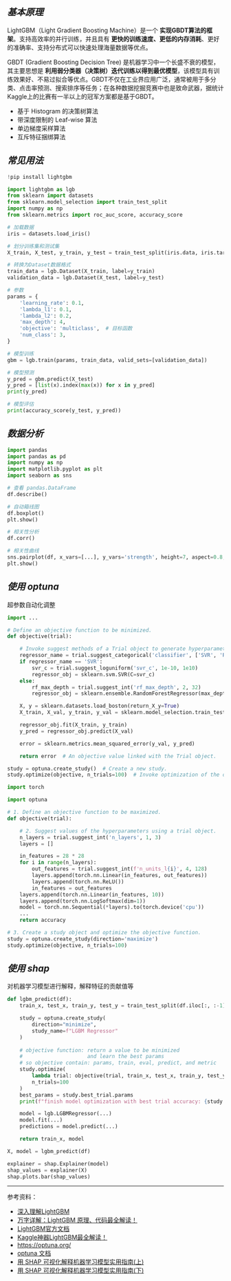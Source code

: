 
## _基本原理_

LightGBM（Light Gradient Boosting Machine）是一个 **实现GBDT算法的框架**。支持高效率的并行训练，并且具有 **更快的训练速度、更低的内存消耗**、更好的准确率、支持分布式可以快速处理海量数据等优点。


GBDT (Gradient Boosting Decision Tree) 是机器学习中一个长盛不衰的模型，其主要思想是 **利用弱分类器（决策树）迭代训练以得到最优模型**，该模型具有训练效果好、不易过拟合等优点。GBDT不仅在工业界应用广泛，通常被用于多分类、点击率预测、搜索排序等任务；在各种数据挖掘竞赛中也是致命武器，据统计Kaggle上的比赛有一半以上的冠军方案都是基于GBDT。



- 基于 Histogram 的决策树算法
- 带深度限制的 Leaf-wise 算法
- 单边梯度采样算法
- 互斥特征捆绑算法




## _常见用法_

```python
!pip install lightgbm
```

```python
import lightgbm as lgb
from sklearn import datasets
from sklearn.model_selection import train_test_split
import numpy as np
from sklearn.metrics import roc_auc_score, accuracy_score

# 加载数据
iris = datasets.load_iris()

# 划分训练集和测试集
X_train, X_test, y_train, y_test = train_test_split(iris.data, iris.target, test_size=0.3)

# 转换为Dataset数据格式
train_data = lgb.Dataset(X_train, label=y_train)
validation_data = lgb.Dataset(X_test, label=y_test)

# 参数
params = {
    'learning_rate': 0.1,
    'lambda_l1': 0.1,
    'lambda_l2': 0.2,
    'max_depth': 4,
    'objective': 'multiclass',  # 目标函数
    'num_class': 3,
}

# 模型训练
gbm = lgb.train(params, train_data, valid_sets=[validation_data])

# 模型预测
y_pred = gbm.predict(X_test)
y_pred = [list(x).index(max(x)) for x in y_pred]
print(y_pred)

# 模型评估
print(accuracy_score(y_test, y_pred))
```

## _数据分析_

```python
import pandas
import pandas as pd
import numpy as np
import matplotlib.pyplot as plt
import seaborn as sns

# 查看 pandas.DataFrame
df.describe()

# 自动箱线图
df.boxplot()
plt.show()

# 相关性分析
df.corr()

# 相关性曲线
sns.pairplot(df, x_vars=[...], y_vars='strength', height=7, aspect=0.8, kind = 'reg')
plt.show()
```



## _使用 optuna_

超参数自动化调整

```python
import ...

# Define an objective function to be minimized.
def objective(trial):

    # Invoke suggest methods of a Trial object to generate hyperparameters.
    regressor_name = trial.suggest_categorical('classifier', ['SVR', 'RandomForest'])
    if regressor_name == 'SVR':
        svr_c = trial.suggest_loguniform('svr_c', 1e-10, 1e10)
        regressor_obj = sklearn.svm.SVR(C=svr_c)
    else:
        rf_max_depth = trial.suggest_int('rf_max_depth', 2, 32)
        regressor_obj = sklearn.ensemble.RandomForestRegressor(max_depth=rf_max_depth)

    X, y = sklearn.datasets.load_boston(return_X_y=True)
    X_train, X_val, y_train, y_val = sklearn.model_selection.train_test_split(X, y, random_state=0)

    regressor_obj.fit(X_train, y_train)
    y_pred = regressor_obj.predict(X_val)

    error = sklearn.metrics.mean_squared_error(y_val, y_pred)

    return error  # An objective value linked with the Trial object.

study = optuna.create_study()  # Create a new study.
study.optimize(objective, n_trials=100)  # Invoke optimization of the objective function.
```

```python
import torch

import optuna

# 1. Define an objective function to be maximized.
def objective(trial):

    # 2. Suggest values of the hyperparameters using a trial object.
    n_layers = trial.suggest_int('n_layers', 1, 3)
    layers = []

    in_features = 28 * 28
    for i in range(n_layers):
        out_features = trial.suggest_int(f'n_units_l{i}', 4, 128)
        layers.append(torch.nn.Linear(in_features, out_features))
        layers.append(torch.nn.ReLU())
        in_features = out_features
    layers.append(torch.nn.Linear(in_features, 10))
    layers.append(torch.nn.LogSoftmax(dim=1))
    model = torch.nn.Sequential(*layers).to(torch.device('cpu'))
    ...
    return accuracy

# 3. Create a study object and optimize the objective function.
study = optuna.create_study(direction='maximize')
study.optimize(objective, n_trials=100)
```


## _使用 shap_

对机器学习模型进行解释，解释特征的贡献值等

```python
def lgbm_predict(df):
    train_x, test_x, train_y, test_y = train_test_split(df.iloc[:, :-1], df.strength, train_size = 0.8, test_size = 0.2)

    study = optuna.create_study(
        direction="minimize", 
        study_name=f"LGBM Regressor"
    )
    
    # objective function: return a value to be minimized
    #                     and learn the best params
    # so objective contain: params, train, eval, predict, and metric
    study.optimize(
        lambda trial: objective(trial, train_x, test_x, train_y, test_y), 
        n_trials=100
    )
    best_params = study.best_trial.params
    print(f"finish model optimization with best trial accuracy: {study.best_value}, best_params:{best_params}")

    model = lgb.LGBMRegressor(...)
    model.fit(...)
    predictions = model.predict(...)

    return train_x, model

X, model = lgbm_predict(df)

explainer = shap.Explainer(model)
shap_values = explainer(X)
shap.plots.bar(shap_values)
```


--------------------

参考资料：
- [深入理解LightGBM](https://zhuanlan.zhihu.com/p/99069186)
- [万字详解：LightGBM 原理、代码最全解读！](https://zhuanlan.zhihu.com/p/447252042)
- [LightGBM官方文档](https://lightgbm.readthedocs.io/en/v3.3.2/)
- [Kaggle神器LightGBM最全解读！](https://cloud.tencent.com/developer/article/1758058)
- https://optuna.org/
- [optuna 文档](https://zh-cn.optuna.org/index.html)
- [用 SHAP 可视化解释机器学习模型实用指南(上)](https://mp.weixin.qq.com/s?__biz=Mzk0OTI1OTQ2MQ==&mid=2247500066&idx=1&sn=fe878ccbbd1299366ada3ec9f622a402&chksm=c3599c88f42e159eef4da04751df3ed93aa3a0d53ad4d07c1a06036a9cd0bbb85c011afaa82d&scene=21#wechat_redirect)
- [用 SHAP 可视化解释机器学习模型实用指南(下)](https://cloud.tencent.com/developer/article/1888981)